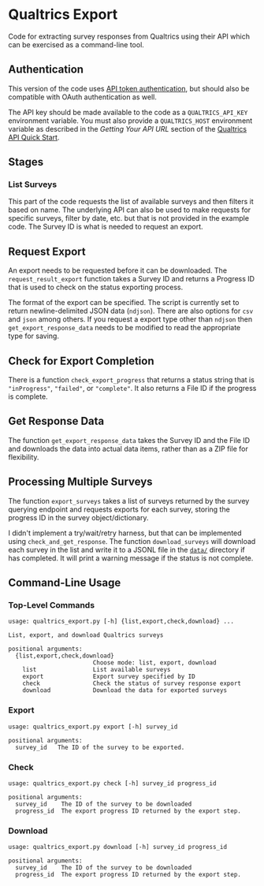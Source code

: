 # Qualtrics Export

Code for extracting survey responses from Qualtrics using their API
which can be exercised as a command-line tool.

## Authentication

This version of the code uses [API token
authentication](https://api.qualtrics.com/2b4ffbd8af74e-api-key-authentication),
but should also be compatible with OAuth authentication as well.

The API key should be made available to the code as a
`QUALTRICS_API_KEY` environment variable. You must also provide a
`QUALTRICS_HOST` environment variable as described in the *Getting
Your API URL* section of the [Qualtrics API Quick
Start](https://api.qualtrics.com/24d63382c3a88-api-quick-start).

## Stages

### List Surveys

This part of the code requests the list of available surveys and then
filters it based on name. The underlying API can also be used to make
requests for specific surveys, filter by date, etc. but that is not
provided in the example code. The Survey ID is what is needed to
request an export.

## Request Export

An export needs to be requested before it can be downloaded. The
`request_result_export` function takes a Survey ID and returns a
Progress ID that is used to check on the status exporting process.

The format of the export can be specified. The script is currently set
to return newline-delimited JSON data (`ndjson`). There are also
options for `csv` and `json` among others. If you request a export
type other than `ndjson` then `get_export_response_data` needs to be
modified to read the appropriate type for saving.

## Check for Export Completion

There is a function `check_export_progress` that returns a status
string that is `"inProgress"`, `"failed"`, or `"complete"`. It also
returns a File ID if the progress is complete.

## Get Response Data

The function `get_export_response_data` takes the Survey ID and the
File ID and downloads the data into actual data items, rather than as
a ZIP file for flexibility.

## Processing Multiple Surveys

The function `export_surveys` takes a list of surveys returned by the
survey querying endpoint and requests exports for each survey, storing
the progress ID in the survey object/dictionary.

I didn't implement a try/wait/retry harness, but that can be
implemented using `check_and_get_response`. The function
`download_surveys` will download each survey in the list and write it
to a JSONL file in the [`data/`](data) directory if has completed. It
will print a warning message if the status is not complete.

## Command-Line Usage

### Top-Level Commands

```
usage: qualtrics_export.py [-h] {list,export,check,download} ...

List, export, and download Qualtrics surveys

positional arguments:
  {list,export,check,download}
                        Choose mode: list, export, download
    list                List available surveys
    export              Export survey specified by ID
    check               Check the status of survey response export
    download            Download the data for exported surveys
```

### Export

```
usage: qualtrics_export.py export [-h] survey_id

positional arguments:
  survey_id   The ID of the survey to be exported.
```

### Check

```
usage: qualtrics_export.py check [-h] survey_id progress_id

positional arguments:
  survey_id    The ID of the survey to be downloaded
  progress_id  The export progress ID returned by the export step.
```

### Download

```
usage: qualtrics_export.py download [-h] survey_id progress_id

positional arguments:
  survey_id    The ID of the survey to be downloaded
  progress_id  The export progress ID returned by the export step.
```
